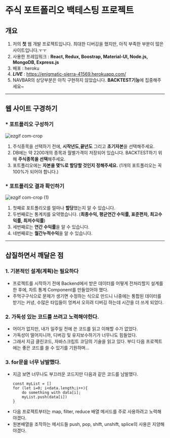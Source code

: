 # 주식 포트폴리오 백테스팅 프로젝트

## 개요

1. 저의 **첫** 웹 개발 프로젝트입니다. 최대한 디버깅을 했지만, 아직 부족한 부분이 많은사이트입니다.ㅜㅜ
2. 사용한 프레임워크 : **React, Redux, Boostrap, Material-UI, Node.js, MongoDB, Express.js**
3. 배포 : heroku
4. **_LIVE_** : https://enigmatic-sierra-41569.herokuapp.com/
5. NAVBAR의 상당부분은 아직 구현하지 않았습니다. **BACKTEST기능**에 집중해주세요~

---

## 웹 사이트 구경하기

### \* 포트폴리오 구성하기

![ezgif com-crop](https://user-images.githubusercontent.com/30207544/94329812-3fc47280-fff9-11ea-8d3f-470a4c947200.gif)

1. 주식종목을 선택하기 전에, **시작년도**,**끝년도** 그리고 **초기자본**을 선택해주세요.
2. DB에는 약 2200개의 종목과 월별가격이 저장되어 있습니다. BACKTEST하기 위해 **주식종목을 선택**해주세요.
3. 포트폴리오에는 **자본을 몇%로 할당할 것인지 정해주세요.** (1개의 포트폴리오는 꼭 100%가 되어야 합니다.)

### \* 포트폴리오 결과 확인하기

![ezgif com-crop (1)](https://user-images.githubusercontent.com/30207544/94329917-240d9c00-fffa-11ea-9a03-ab874690bdee.gif)

1. 첫째로 포트폴리오를 얼마나 **할당**했는지 알 수 있습니다.
2. 두번째로는 통계치를 요약했습니다.
   (**최종수익, 평균연간 수익률, 표준편차, 최고수익률, 최저수익률**)
3. 세번째로는 **연간 수익률**을 알 수 있습니다.
4. 네번째로는 **월간누적수익**을 알 수 있습니다.

---

## 삽질하면서 깨달은 점

### **1. 기본적인 설계(계획)는 필요하다**

- 프로젝트를 시작하기 전에 Backend에서 받은 데이터를 어떻게 전처리할지 설계를 한 후에, 차트 통계 Component를 만들었어야 했다.
- 주먹구구식으로 문제가 생기면 수정하는 식으로 만드니 나중에는 통합된 데이터를 받기는 커녕, 수많은 타입들이 엉켜서 오히려 디버깅 하는데 시간을 더 쓰게 되었다.

### **2. 가독성 있는 코드를 쓰려고 노력해야한다.**

- 어이가 없지만, 내가 일주일 전에 쓴 코드를 읽고 이해할 수가 없었다.
- 가독성이 떨어지니까, 디버깅 및 유지보수하기가 너무나도 힘들었다.
- 그래서 지금 클린코드, 자바스크립트 코딩의 기술을 읽고 있다. 부디 다음 프로젝트에는 좋은 코드를 쓸 수 있기를 기원하며...

### **3. for문을 너무 남발했다.**

- 지금 보면 너무나도 부끄러운 코드지만 다음과 같은 코드를 남발했다.
  ```
  const myList = []
  for (let i=0; i<data.length;i++){
      do something with data[i];
      myList.push(data[i])
  }
  ```
- 다음 프로젝트부터는 map, filter, reduce 배열 메서드를 주로 사용하려고 노력해야겠다.
- 원본배열을 조작하는 메서드들 push, pop, shift, unshift, splice의 사용은 지양해야겠다.
